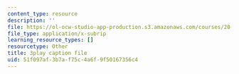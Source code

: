 ```yaml
---
content_type: resource
description: ''
file: https://ol-ocw-studio-app-production.s3.amazonaws.com/courses/20-219-becoming-the-next-bill-nye-writing-and-hosting-the-educational-show-january-iap-2015/51f097af3b7af75c4a6f9f50167356c4_rt3EMeJ0lDQ.srt
file_type: application/x-subrip
learning_resource_types: []
resourcetype: Other
title: 3play caption file
uid: 51f097af-3b7a-f75c-4a6f-9f50167356c4
---
```

